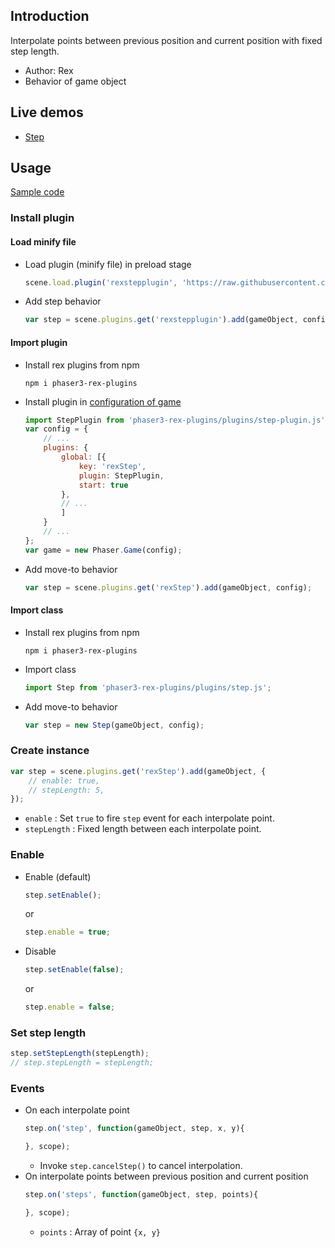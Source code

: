 ## Introduction

Interpolate points between previous position and current position with fixed step length.

- Author: Rex
- Behavior of game object

## Live demos

- [Step](https://codepen.io/rexrainbow/pen/jOvYJpq)

## Usage

[Sample code](https://github.com/rexrainbow/phaser3-rex-notes/tree/master/examples/step)

### Install plugin

#### Load minify file

- Load plugin (minify file) in preload stage
    ```javascript
    scene.load.plugin('rexstepplugin', 'https://raw.githubusercontent.com/rexrainbow/phaser3-rex-notes/master/dist/rexstepplugin.min.js', true);
    ```
- Add step behavior
    ```javascript
    var step = scene.plugins.get('rexstepplugin').add(gameObject, config);
    ```

#### Import plugin

- Install rex plugins from npm
    ```
    npm i phaser3-rex-plugins
    ```
- Install plugin in [configuration of game](game.md#configuration)
    ```javascript
    import StepPlugin from 'phaser3-rex-plugins/plugins/step-plugin.js';
    var config = {
        // ...
        plugins: {
            global: [{
                key: 'rexStep',
                plugin: StepPlugin,
                start: true
            },
            // ...
            ]
        }
        // ...
    };
    var game = new Phaser.Game(config);
    ```
- Add move-to behavior
    ```javascript
    var step = scene.plugins.get('rexStep').add(gameObject, config);
    ```

#### Import class

- Install rex plugins from npm
    ```
    npm i phaser3-rex-plugins
    ```
- Import class
    ```javascript
    import Step from 'phaser3-rex-plugins/plugins/step.js';
    ```
- Add move-to behavior
    ```javascript
    var step = new Step(gameObject, config);
    ```

### Create instance

```javascript
var step = scene.plugins.get('rexStep').add(gameObject, {
    // enable: true,
    // stepLength: 5,    
});
```

- `enable` : Set `true` to fire `step` event for each interpolate point.
- `stepLength` : Fixed length between each interpolate point.

### Enable

- Enable (default)
    ```javascript
    step.setEnable();
    ```
    or
    ```javascript
    step.enable = true;
    ```
- Disable
    ```javascript
    step.setEnable(false);
    ```
    or
    ```javascript
    step.enable = false;
    ```

### Set step length

```javascript
step.setStepLength(stepLength);
// step.stepLength = stepLength;
```

### Events

- On each interpolate point
    ```javascript
    step.on('step', function(gameObject, step, x, y){

    }, scope);
    ```
    - Invoke `step.cancelStep()` to cancel interpolation.
- On interpolate points between previous position and current position
    ```javascript
    step.on('steps', function(gameObject, step, points){

    }, scope);
    ```
    - `points` : Array of point `{x, y}`